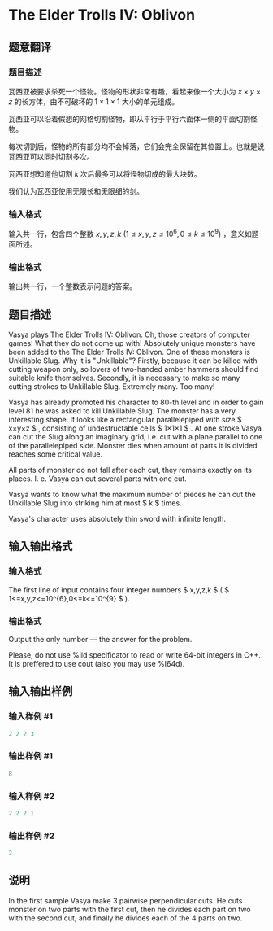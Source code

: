 # The Elder Trolls IV: Oblivon

## 题意翻译

### 题目描述

瓦西亚被要求杀死一个怪物。怪物的形状非常有趣，看起来像一个大小为 $x \times y \times z$ 的长方体，由不可破坏的 $1 \times 1 \times 1$ 大小的单元组成。

瓦西亚可以沿着假想的网格切割怪物，即从平行于平行六面体一侧的平面切割怪物。

每次切割后，怪物的所有部分均不会掉落，它们会完全保留在其位置上。也就是说瓦西亚可以同时切割多次。

瓦西亚想知道他切割 $k$ 次后最多可以将怪物切成的最大块数。

我们认为瓦西亚使用无限长和无限细的剑。

### 输入格式

输入共一行，包含四个整数 $x,y,z,k$ $(1 \leqslant x,y,z \leqslant 10^{6},0 \leqslant k \leqslant 10^{9})$ ，意义如题面所述。

### 输出格式

输出共一行，一个整数表示问题的答案。

## 题目描述

Vasya plays The Elder Trolls IV: Oblivon. Oh, those creators of computer games! What they do not come up with! Absolutely unique monsters have been added to the The Elder Trolls IV: Oblivon. One of these monsters is Unkillable Slug. Why it is "Unkillable"? Firstly, because it can be killed with cutting weapon only, so lovers of two-handed amber hammers should find suitable knife themselves. Secondly, it is necessary to make so many cutting strokes to Unkillable Slug. Extremely many. Too many!

Vasya has already promoted his character to 80-th level and in order to gain level 81 he was asked to kill Unkillable Slug. The monster has a very interesting shape. It looks like a rectangular parallelepiped with size $ x×y×z $ , consisting of undestructable cells $ 1×1×1 $ . At one stroke Vasya can cut the Slug along an imaginary grid, i.e. cut with a plane parallel to one of the parallelepiped side. Monster dies when amount of parts it is divided reaches some critical value.

All parts of monster do not fall after each cut, they remains exactly on its places. I. e. Vasya can cut several parts with one cut.

Vasya wants to know what the maximum number of pieces he can cut the Unkillable Slug into striking him at most $ k $ times.

Vasya's character uses absolutely thin sword with infinite length.

## 输入输出格式

### 输入格式

The first line of input contains four integer numbers $ x,y,z,k $ ( $ 1<=x,y,z<=10^{6},0<=k<=10^{9} $ ).

### 输出格式

Output the only number — the answer for the problem.

Please, do not use %lld specificator to read or write 64-bit integers in C++. It is preffered to use cout (also you may use %I64d).

## 输入输出样例

### 输入样例 #1

```cpp
2 2 2 3

```
### 输出样例 #1

```cpp
8
```


### 输入样例 #2

```cpp
2 2 2 1

```
### 输出样例 #2

```cpp
2
```


## 说明

In the first sample Vasya make 3 pairwise perpendicular cuts. He cuts monster on two parts with the first cut, then he divides each part on two with the second cut, and finally he divides each of the 4 parts on two.

